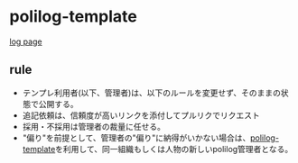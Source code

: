 # polilog-template

[log page](log.md)

## rule
- テンプレ利用者(以下、管理者)は、以下のルールを変更せず、そのままの状態で公開する。
- 追記依頼は、信頼度が高いリンクを添付してプルリクでリクエスト
- 採用・不採用は管理者の裁量に任せる。
- "偏り"を前提として、管理者の"偏り"に納得がいかない場合は、[polilog-template](https://github.com/mdmfr/polilog-template)を利用して、同一組織もしくは人物の新しいpolilog管理者となる。
